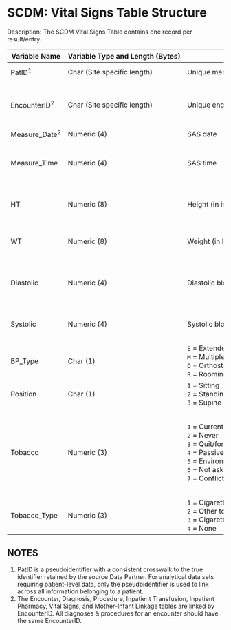 # SCDM: Vital Signs Table Structure

Description: The SCDM Vital Signs Table contains one record per result/entry.

| Variable Name | Variable Type and Length (Bytes) | Values | Definition / Comments / Guideline | Example |
|---|---|---|---|---|
| PatID<sup>1</sup> | Char (Site specific length) | Unique member identifier | Arbitrary person-level identifier. Used to link across tables. | `123456789012345` |
| EncounterID<sup>2</sup> | Char (Site specific length) | Unique encounter identifier | Arbitrary encounter-level identifier. Used to link across the Encounter, Diagnosis, Procedure, Vital Signs, Inpatient Pharmacy, & Inpatient Transfusion tables. | `123456789012345_12242005_99218766_IP` |
| Measure_Date<sup>2</sup> | Numeric (4) | SAS date | Date the vital signs were measured. | `12/1/2005` |
| Measure_Time | Numeric (4) | SAS time | Time associated with the vital signs record. This may be the time an actual blood pressure measurement was taken or it may be a check-in time from encounter. | |
| HT | Numeric (8) | Height (in inches) | `####.##` = If HT can be represented in inches. Only populated if height was taken on this date. If missing, leave blank. | `60.50` |
| WT | Numeric (8) | Weight (in lbs) | `####.##` = If WT can be represented in pounds. Only populated if weight was taken on this date. If missing, leave blank. | `170.25` |
| Diastolic | Numeric (4) | Diastolic blood pressure | `###` = If Diastolic can be represented in mmHg. Only populated if diastolic blood pressure was taken on this date. If missing, leave blank. | `70` |
| Systolic | Numeric (4) | Systolic blood pressure | `###` = If Systolic can be represented in mmHg. Only populated if systolic blood pressure was taken on this date. If missing, leave blank. | `120` |
| BP_Type | Char (1) | `E` = Extended<br>`M` = Multiple<br>`O` = Orthostatic<br>`R` = Rooming | Type of blood pressure taken. | `E` |
| Position | Char (1) | `1` = Sitting<br>`2` = Standing<br>`3` = Supine | Position for orthostatic blood pressure. If unknown, leave blank. | `1` |
| Tobacco | Numeric (3) | `1` = Current user<br>`2` = Never<br>`3` = Quit/former user<br>`4` = Passive<br>`5` = Environmental exposure<br>`6` = Not asked<br>`7` = Conflicting | Tobacco status as of the visit date. Unknown values should be left blank. The "Not asked" value should be used only when it is a valid response from your system (e.g. this is a valid value for EPIC). The "Conflicting" value should be used when you receive tobacco information from multiple sources that disagree. | `3` |
| Tobacco_Type | Numeric (3) | `1` = Cigarettes only<br>`2` = Other tobacco only<br>`3` = Cigarettes and other tobacco<br>`4` = None  | Type of tobacco used. Unknown values should be left blank. | `4` |

## NOTES

1. PatID is a pseudoidentifier with a consistent crosswalk to the true identifier retained by the source Data Partner. For analytical data sets requiring patient-level data, only the pseudoidentifier is used to link across all information belonging to a patient.
2. The Encounter, Diagnosis, Procedure, Inpatient Transfusion, Inpatient Pharmacy, Vital Signs, and Mother-Infant Linkage tables are linked by EncounterID. All diagnoses & procedures for an encounter should have the same EncounterID.

